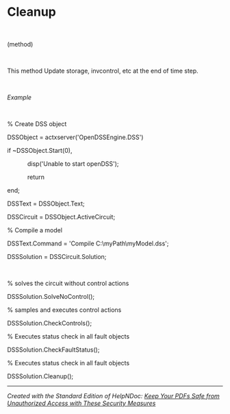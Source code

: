 # Cleanup

&nbsp;

(method)

&nbsp;

This method Update storage, invcontrol, etc at the end of time step.

&nbsp;

*Example*

&nbsp;

% Create DSS object

DSSObject = actxserver('OpenDSSEngine.DSS')

if ~DSSObject.Start(0),

&nbsp; &nbsp; &nbsp; &nbsp; &nbsp; &nbsp; disp('Unable to start openDSS');

&nbsp; &nbsp; &nbsp; &nbsp; &nbsp; &nbsp; return

end;

DSSText = DSSObject.Text;

DSSCircuit = DSSObject.ActiveCircuit;

% Compile a model &nbsp; &nbsp;

DSSText.Command = 'Compile C:\\myPath\\myModel.dss';

DSSSolution = DSSCircuit.Solution;

&nbsp;

% solves the circuit without control actions

DSSSolution.SolveNoControl();&nbsp;

% samples and executes control actions

DSSSolution.CheckControls();

% Executes status check in all fault objects

DSSSolution.CheckFaultStatus();

% Executes status check in all fault objects

DSSSolution.Cleanup();

***
_Created with the Standard Edition of HelpNDoc: [Keep Your PDFs Safe from Unauthorized Access with These Security Measures](<https://www.helpndoc.com/step-by-step-guides/how-to-generate-an-encrypted-password-protected-pdf-document/>)_
